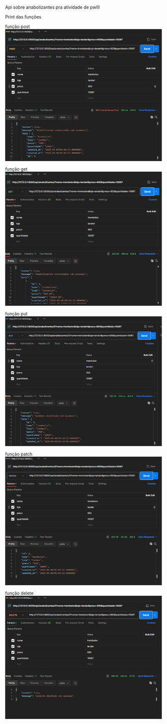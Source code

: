 Api sobre anabolizantes pra atividade de pwIII

Print das funções

função post
![função post](prints/post.png)

função get
![função get](prints/get.png)

função put
![função put](prints/put.png)

função patch
![função patch](prints/patch.png)

função delete
![função delete](prints/delete.png)